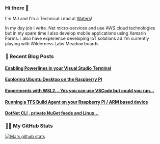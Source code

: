 ### Hi there 👋
I'm MJ and I'm a Technical Lead at [Waters](https://github.com/waterscorporation)!

In my day job I write .Net micro-services and use AWS cloud technologies but in my spare time I also develop mobile applications using Xamarin Forms.
I also have experience developing IoT solutions ad I'm currently playing with Wilderness Labs Meadow boards.

### 📙 Recent Blog Posts
<!--START_SECTION:feed-->
#### [Enabling Powerlines in your Visual Studio Terminal](https:&#x2F;&#x2F;blog.mjjames.co.uk&#x2F;2020&#x2F;11&#x2F;enabling-powerlines-in-your-visual.html)
#### [Exploring Ubuntu Desktop on the Raspberry PI](https:&#x2F;&#x2F;blog.mjjames.co.uk&#x2F;2020&#x2F;10&#x2F;exploring-ubuntu-desktop-on-raspberry-pi.html)
#### [Experiments with WSL2... Yes you can use VSCode but could you run...](https:&#x2F;&#x2F;blog.mjjames.co.uk&#x2F;2020&#x2F;06&#x2F;experiments-with-wsl2-yes-you-can-use.html)
#### [Running a TFS Build Agent on your Raspberry PI &#x2F; ARM based device](https:&#x2F;&#x2F;blog.mjjames.co.uk&#x2F;2019&#x2F;07&#x2F;running-tfs-build-agent-on-your.html)
#### [DotNet CLI , private NuGet feeds and Linux...](https:&#x2F;&#x2F;blog.mjjames.co.uk&#x2F;2019&#x2F;06&#x2F;dotnet-cli-private-nuget-feeds-and-linux.html)
<!--END_SECTION:feed-->

### 👨‍💻 My GitHub Stats
[![MJ's github stats](https://github-readme-stats.vercel.app/api?username=mjjames&show_icons=true&count_private=true&theme=tokyonight)](https://github.com/anuraghazra/github-readme-stats)
